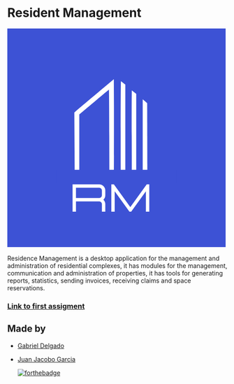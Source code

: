 # Resident Management

![LOGO](resources/icon-background-blue.png?raw=true)



Residence Management is a desktop application for the management and administration of residential complexes, it has modules for the management, communication and administration of properties, it has tools for generating reports, statistics, sending invoices, receiving claims and space reservations.



  ### [Link to first assigment](https://github.com/Jacobo0312/CLI-SnakesAndLadders/blob/main/docs/T2.pdf "PDF")

## Made by
+ [Gabriel Delgado](https://github.com/G-Delgado "Gabriel Delgado")
+ [Juan Jacobo Garcia](https://github.com/Jacobo0312 "Juan Jacobo Garcia")



  [![forthebadge](https://forthebadge.com/images/badges/made-with-java.svg)](https://forthebadge.com)
